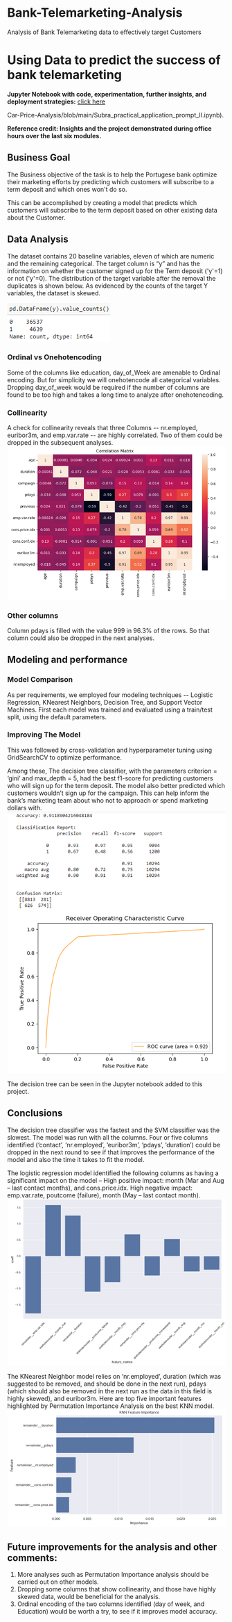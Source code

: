 # Bank-Telemarketing-Analysis
Analysis of Bank Telemarketing data to effectively target Customers
# Using Data to predict the success of bank telemarketing

__Jupyter Notebook with code, experimentation, further insights, and deployment strategies:__ [click here](https://github.com/SubraSundaram/)

Car-Price-Analysis/blob/main/Subra_practical_application_prompt_II.ipynb).

__Reference credit: Insights and the project demonstrated during office hours over the last six modules.__

## Business Goal
The Business objective of the task is to help the Portugese bank optimize their marketing efforts by predicting which customers will subscribe to a term deposit and which ones won't do so.

This can be accomplished by creating a model that predicts which customers will subscribe to the term deposit based on other existing data about the Customer.


## Data Analysis
The dataset contains 20 baseline variables, eleven of which are numeric and the remaining categorical. The target column is “y” and has the information on whether the customer signed up for the Term deposit ('y'=1) or not ('y'=0). The distribution of the target variable after the removal the duplicates is shown below. As evidenced by the counts of the target Y variables, the dataset is skewed.

![Alt text](M17_target_distrib_pic_0.png?raw=true "Target Distribution")

### Ordinal vs Onehotencoding
Some of the columns like education, day_of_Week are amenable to Ordinal encoding. But for simplicity we will onehotencode all categorical variables. Dropping day_of_week would be required if the number of columns are found to be too high and takes a long time to analyze after onehotencoding.

### Collinearity
A check for collinearity reveals that three Columns -- nr.employed, euribor3m, and emp.var.rate -- are highly correlated. Two of them could be dropped in the subsequent analyses.
![Alt text](M17_corr_matrix_pic1.PNG?raw=true "Correlation Matrix")

### Other columns
Column pdays is filled with the value 999 in 96.3% of the rows. So that column could also be dropped in the next analyses.


## Modeling and performance
### Model Comparison
As per requirements, we employed four modeling techniques -- Logistic Regression, KNearest Neighbors, Decision Tree, and Support Vector Machines. First each model was trained and evaluated using a train/test split, using the default parameters. 

### Improving The Model
This was followed by cross-validation and hyperparameter tuning using GridSearchCV to optimize performance.

Among these, The decision tree classifier, with the parameters criterion = ‘gini’ and max_depth = 5, had the best f1-score for predicting customers who will sign up for the term deposit. The model also better predicted which customers wouldn’t sign up for the campaign. This can help inform the bank’s marketing team about who not to approach or spend marketing dollars with.
![Alt text](M17_Best_DTC_Model_pic4.PNG?raw=true "Best Decision Tree Model")

The decision tree can be seen in the Jupyter notebook added to this project.

## Conclusions
The decision tree classifier was the fastest and the SVM classifier was the slowest. 
The model was run with all the columns. Four or five columns identified (‘contact’, ‘nr.employed’, ‘euribor3m’, ‘pdays’, ‘duration’) could be dropped in the next round to see if that improves the performance of the model and also the time it takes to fit the model.

The logistic regression model identified the following columns as having a significant impact on the model – High positive impact: month (Mar and Aug – last contact months), and cons.price.idx. High negative impact: emp.var.rate, poutcome (failure), month (May – last contact month).
![Alt text](M17_LGR_High_Impact_Features_pic_5.PNG?raw=true "LGR Model High Impact Params")

The KNearest Neighbor model relies on ‘nr.employed’, duration (which was suggested to be removed, and should be done in the next run), pdays (which should also be removed in the next run as the data in this field is highly skewed), and euribor3m. Here are top five important features highlighted by Permutation Importance Analysis on the best KNN model.
![Alt text](M17_KNN_High_Impact_Features_pic_6.PNG?raw=true "LGR Model High Impact Params")


## Future improvements for the analysis and other comments:
1.	More analyses such as Permutation Importance analysis should be carried out on other models.
2.	Dropping some columns that show collinearity, and those have highly skewed data, would be beneficial for the analysis.
3.	Ordinal encoding of the two columns identified (day of week, and Education) would be worth a try, to see if it improves model accuracy.

